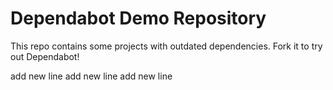 # Dependabot Demo Repository

This repo contains some projects with outdated dependencies. Fork it to try out
Dependabot!

add new line
add new line
add new line
